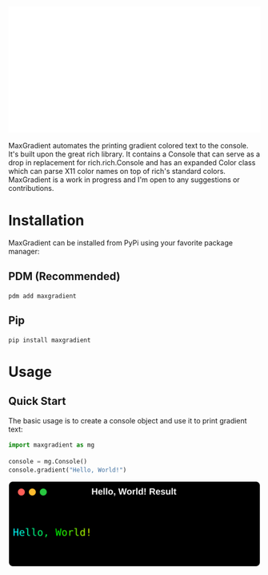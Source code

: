 ![MaxGradient](../Images/maxgradient_banner.svg)

MaxGradient automates the printing gradient colored text to the console. It's built upon the great rich library. It contains a Console that can serve as a drop in replacement for rich.rich.Console and has an expanded Color class which can parse X11 color names on top of rich's standard colors. MaxGradient is a work in progress and I'm open to any suggestions or contributions.

# Installation

MaxGradient can be installed from PyPi using your favorite package manager:

## PDM (Recommended)

```shell
pdm add maxgradient
```

## Pip

```shell
pip install maxgradient
```

# Usage

## Quick Start

The basic usage is to create a console object and use it to print gradient text:

```python
import maxgradient as mg

console = mg.Console()
console.gradient("Hello, World!")
```

![Hello, World!](../Images/hello_world.svg)
